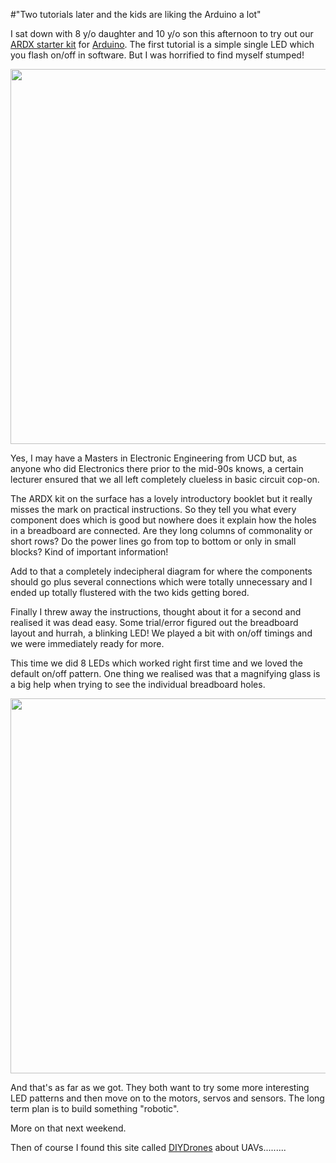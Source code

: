 #"Two tutorials later and the kids are liking the Arduino a lot"

I sat down with 8 y/o daughter and 10 y/o son this afternoon to try out our <a href="http://www.seeedstudio.com/depot/ardx-the-starter-kit-for-arduino-p-1153.html?cPath=138">ARDX starter kit</a> for <a href="http://arduino.cc/">Arduino</a>. The first tutorial is a simple single LED which you flash on/off in software. But I was horrified to find myself stumped!

<a href="https://s3-eu-west-1.amazonaws.com/conoroneill.net/wp-content/uploads/2012/06/ardx01.jpg"><img class="alignnone size-full wp-image-756" title="ardx01" src="https://s3-eu-west-1.amazonaws.com/conoroneill.net/wp-content/uploads/2012/06/ardx01.jpg" alt="" width="800" height="600" /></a>

Yes, I may have a Masters in Electronic Engineering from UCD but, as anyone who did Electronics there prior to the mid-90s knows, a certain lecturer ensured that we all left completely clueless in basic circuit cop-on.

The ARDX kit on the surface has a lovely introductory booklet but it really misses the mark on practical instructions. So they tell you what every component does which is good but nowhere does it explain how the holes in a breadboard are connected. Are they long columns of commonality or short rows? Do the power lines go from top to bottom or only in small blocks? Kind of important information!

Add to that a completely indecipheral diagram for where the components should go plus several connections which were totally unnecessary and I ended up totally flustered with the two kids getting bored.

Finally I threw away the instructions, thought about it for a second and realised it was dead easy. Some trial/error figured out the breadboard layout and hurrah, a blinking LED! We played a bit with on/off timings and we were immediately ready for more.

This time we did 8 LEDs which worked right first time and we loved the default on/off pattern. One thing we realised was that a magnifying glass is a big help when trying to see the individual breadboard holes.

<a href="https://s3-eu-west-1.amazonaws.com/conoroneill.net/wp-content/uploads/2012/06/ardx02.jpg"><img class="alignnone size-full wp-image-757" title="ardx02" src="https://s3-eu-west-1.amazonaws.com/conoroneill.net/wp-content/uploads/2012/06/ardx02.jpg" alt="" width="800" height="600" /></a>

And that's as far as we got. They both want to try some more interesting LED patterns and then move on to the motors, servos and sensors. The long term plan is to build something "robotic".

More on that next weekend.

Then of course I found this site called <a href="http://diydrones.com/">DIYDrones</a> about UAVs.........